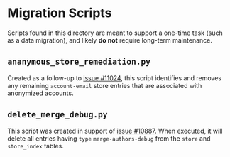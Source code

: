 # Migration Scripts

Scripts found in this directory are meant to support a one-time task (such as a data migration), and likely __do not__ require long-term maintenance.

## `ananymous_store_remediation.py`

Created as a follow-up to [issue #11024](https://github.com/internetarchive/openlibrary/pull/11024), this script identifies and removes any remaining `account-email` store entries that are associated with anonymized accounts.

## `delete_merge_debug.py`

This script was created in support of [issue #10887](https://github.com/internetarchive/openlibrary/issues/10887).  When executed, it will delete all entries having `type` `merge-authors-debug` from the `store` and `store_index` tables.
